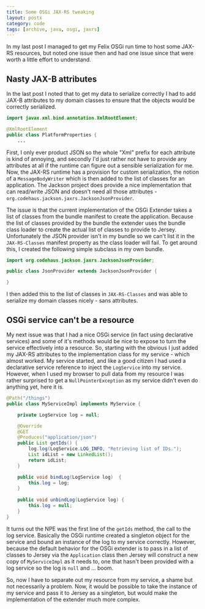 ```yaml
---
title: Some OSGi JAX-RS tweaking
layout: postx
category: code
tags: [archive, java, osgi, jaxrs]
---
```


In my last post I managed to get my Felix OSGi run time to host some JAX-RS resources, but noted one issue then and had 
one issue since that were worth a little effort to understand.

## Nasty JAX-B attributes

In the last post I noted that to get my data to serialize correctly I had to add JAX-B attributes to my domain classes 
to ensure that the objects would be correctly serialized.

```java
import javax.xml.bind.annotation.XmlRootElement;

@XmlRootElement
public class PlatformProperties {
    ...
```

First, I only ever product JSON so the whole "Xml" prefix for each attribute is kind of annoying, and secondly I'd just 
rather not have to provide any attributes at all if the runtime can figure out a sensible serialization for me. Now, 
the JAX-RS runtime has a provision for custom serialization, the notion of a `MessageBodyWriter` which is then added to 
the list of classes for an application. The Jackson project does provide a nice implementation that can read/write JSON 
and doesn't need all those attributes - `org.codehaus.jackson.jaxrs.JacksonJsonProvider`.

The issue is that the current implementation of the OSGi Extender takes a list of classes from the bundle manifest to 
create the application. Because the list of classes provided by the bundle the extender uses the bundle class loader to 
create the actual list of classes to provide to Jersey. Unfortunately the JSON provider isn't in my bundle so we can't 
list it in the `JAX-RS-Classes` manifest property as the class loader will fail. To get around this, I created the 
following simple subclass in my own bundle.

```java
import org.codehaus.jackson.jaxrs.JacksonJsonProvider;

public class JsonProvider extends JacksonJsonProvider {

}
```

I then added this to the list of classes in `JAX-RS-Classes` and was able to serialize my domain classes nicely - sans 
attributes.

## OSGi service can't be a resource

My next issue was that I had a nice OSGi service (in fact using declarative services) and some of it's methods would be 
nice to expose to turn the service effectively into a resource. So, starting with the obvious I just added my JAX-RS 
attributes to the implementation class for my service - which almost worked. My service started, and like a good citizen 
I had used a declarative service reference to inject the `LogService` into my service. However, when I used my browser 
to pull data from my resource I was rather surprised to get a `NullPointerException` as my service didn't even do 
anything yet, here it is.

```java
@Path("/things")
public class MyServiceImpl implements MyService {

    private LogService log = null;

    @Override
    @GET
    @Produces("application/json")
    public List getIds() {
        log.log(LogService.LOG_INFO, "Retrieving list of IDs.");
        List idList = new LinkedList();
        return idList;
    }

    public void bindLog(LogService log)  {
        this.log = log;
    }
 
    public void unbindLog(LogService log) {
        this.log = null;
    }
}
```

It turns out the NPE was the first line of the `getIds` method, the call to the log service. Basically the OSGi runtime 
created a singleton object for the service and bound an instance of the log to my service correctly. However, because 
the default behavior for the OSGi extender is to pass in a list of classes to Jersey via the `Application` class then 
Jersey will construct a new copy of `MyServiceImpl` as it needs to, one that hasn't been provided with a log service so 
the log is `null` and ... boom.

So, now I have to separate out my resource from my service, a shame but not necessarily a problem. Now, it would be 
possible to take the instance of my service and pass it to Jersey as a singleton, but would make the implementation of 
the extender much more complex.

